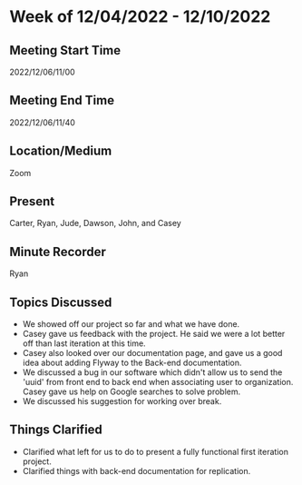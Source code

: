 # Week of 12/04/2022 - 12/10/2022

## Meeting Start Time
2022/12/06/11/00 

## Meeting End Time
2022/12/06/11/40

## Location/Medium
Zoom

## Present
Carter, Ryan, Jude, Dawson, John, and Casey

## Minute Recorder
Ryan

## Topics Discussed
- We showed off our project so far and what we have done.
- Casey gave us feedback with the project. He said we were a lot better off than last iteration at this time. 
- Casey also looked over our documentation page, and gave us a good idea about adding Flyway to the Back-end documentation.
- We discussed a bug in our software which didn't allow us to send the 'uuid' from front end to back end when associating user to organization. Casey gave us help on Google searches to solve problem.
- We discussed his suggestion for working over break.

## Things Clarified
- Clarified what left for us to do to present a fully functional first iteration project.
- Clarified things with back-end documentation for replication.
